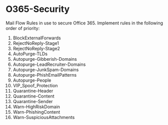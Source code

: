# O365-Security
Mail Flow Rules in use to secure Office 365. Implement rules in the following order of priority:

1. BlockExternalForwards
2. RejectNoReply-Stage1
3. RejectNoReply-Stage2
4. AutoPurge-TLDs
5. Autopurge-Gibberish-Domains
6. Autopurge-LeadRecruiter-Domains
7. Autopurge-JunkSpam-Domains
8. Autopurge-PhishEmailPatterns
9. Autopurge-People
10. VIP_Spoof_Protection
11. Quarantine-Header
12. Quarantine-Content
13. Quarantine-Sender
14. Warn-HighRiskDomain
15. Warn-PhishingContent
16. Warn-SuspiciousAttachments
